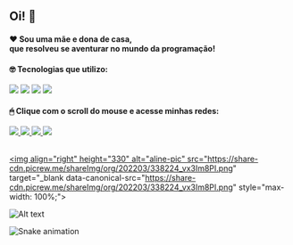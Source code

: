 ## Oi! 🤗
#### ❤ Sou uma mãe e dona de casa, <br>que resolveu se aventurar no mundo da programação!

#### 🤓 Tecnologias que utilizo:
<div style="display: inline_block"> 
  <img src="https://img.icons8.com/dusk/64/undefined/html-5.png"/>
  <img src="https://img.icons8.com/dusk/64/undefined/css3.png"/>
  <img src="https://img.icons8.com/dusk/64/undefined/javascript-logo.png"/>
  <img src="https://img.icons8.com/dusk/64/undefined/react.png"/>
</div>
   
            
          
   <h4>🖱 Clique com o scroll do mouse e acesse minhas redes:</h4>
   
<div>
   <a href ="https://www.linkedin.com/in/aline-mozer-baptista-8b9749231/" target="_blank"><img src="https://img.icons8.com/dusk/64/undefined/linkedin--v1.png"/>
  <a href ="mailto:alinemozer@gmail.com" target="_blank"><img src="https://img.icons8.com/dusk/64/undefined/gmail.png"/>
  <a href ="https://wa.me/5527999180477" target="_blank"><img src="https://img.icons8.com/dusk/64/undefined/whatsapp.png"/>
  <a href ="https://www.instagram.com/alinemozer/" target="_blank"><img src="https://img.icons8.com/dusk/64/undefined/instagram-new--v1.png"/>
</div>
    
 <br>
  
  <img align="right" height="330" alt="aline-pic" src="https://share-cdn.picrew.me/shareImg/org/202203/338224_vx3Im8PI.png" target="_blank data-canonical-src="https://share-cdn.picrew.me/shareImg/org/202203/338224_vx3Im8PI.png" style="max-width: 100%;">
  
 ![Alt text](https://spotify-recently-played-readme.vercel.app/api?user=12165858419)
    
 ![Snake animation](https://github.com/alinemozer/alinemozer/blob/output/github-contribution-grid-snake.svg)

